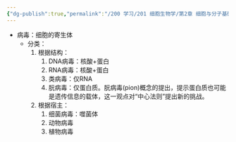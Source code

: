 ```yaml
---
{"dg-publish":true,"permalink":"/200 学习/201 细胞生物学/第2章 细胞与分子基础/第1节 细胞的概念/病毒/","title":"病毒","created":"2022-11-23T16:33:27.000+08:00","updated":"2024-01-17T20:45:23.853+08:00"}
---
```



- 病毒：细胞的寄生体
	- 分类：
		1. 根据结构：
			1. DNA病毒：核酸+蛋白
			2. RNA病毒：核酸+蛋白
			3. 类病毒：仅RNA
			4. 朊病毒：仅蛋白质。朊病毒(pion)概念的提出，提示蛋白质也可能是遗传信息的载体，这一观点对“中心法则”提出新的挑战。
		2. 根据宿主：
			1. 细菌病毒：噬菌体
			2. 动物病毒
			3. 植物病毒
		


